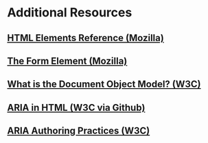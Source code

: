 # Additional Resources

## [HTML Elements Reference (Mozilla)](https://developer.mozilla.org/en-US/docs/Web/HTML/Element)

## [The Form Element (Mozilla)](https://developer.mozilla.org/en-US/docs/Web/HTML/Element/form)

## [What is the Document Object Model? (W3C)](https://www.w3.org/TR/WD-DOM/introduction.html)

## [ARIA in HTML (W3C via Github)](https://firefox-source-docs.mozilla.org/devtools-user/index.html)

## [ARIA Authoring Practices  (W3C)](https://www.w3.org/TR/wai-aria-practices-1.2/)
